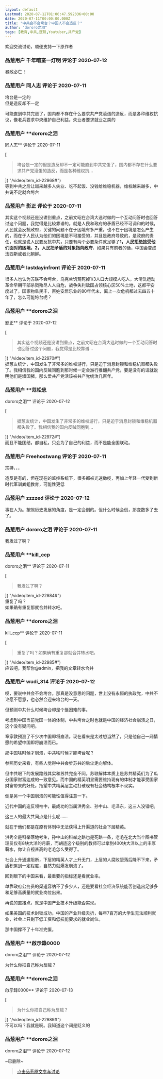 ```yaml
---
layout: default
Lastmod: 2020-07-12T01:06:47.592336+00:00
date: 2020-07-11T00:00:00.000Z
title: "中共会不会垮台？中国人不会造反？"
author: "dororo之泪"
tags: [教育,中共,逻辑,Youtuber,共产党]
---
```


欢迎交流讨论，顺便支持一下原作者

            
### 品葱用户 **千年暗室一灯明** 评论于 2020-07-12
        
暴政必亡！
        


            
### 品葱用户 **同人志** 评论于 2020-07-11
        
垮台是一定的  
但是造反却不一定  
  
  
可能直到中共完蛋了，国内都不存在什么要求共产党滚蛋的造反，而是各种维权抗议，像老兵要求中央维护自己利益，失业者要求就业之类的
        


            
### 品葱用户 **dororo之泪 
同人志** 评论于 2020-07-11
        
[

> 垮台是一定的但是造反却不一定可能直到中共完蛋了，国内都不存在什么要求共产党滚蛋的造反，而是各种维权抗...

]( "/video/item_id-22968#")  
等到中共之后让越来越多人失业、吃不起饭、没钱给维稳机器，维权越来越多，中共说不定就会垮台
        


            
### 品葱用户 **影正** 评论于 2020-07-11
        
其实这个视频还是没讲到重点，之前文昭在台湾大选时做的一个互动问答时也回答过这个问题，我觉得是比较靠谱的，就是人民和政府的矛盾已经不可调和的时候，人民就会反抗政府，关键的问题不在于困境有多严重，也不在于困境是怎么产生的，而在于人民认为他们的困境是不可接受的，并且是政府导致的，是政府的责任，也就是说人民要反抗中共，只要有两个必要条件就足够了**1，人民拒绝接受他们面对的困境，2，人民把矛盾的对象指向政府**，如果只有前者的话，中国会变成法西斯或者北朝鲜。
        


            
### 品葱用户 **lastdayinfront** 评论于 2020-07-11
        
很多人也认为苏联不会垮台，乌克兰饥荒死掉1/3人口大规模人吃人，大清洗运动革命早期干部杀戮殆尽人人自危，战争失利敌国占领核心区50%土地，这都平安度过了。国家物阜民丰，百姓安居乐业的80年代末，离上一次危机都过去四五十年了，怎么可能垮台呢？
        


            
### 品葱用户 **dororo之泪 
影正** 评论于 2020-07-12
        
[

> 其实这个视频还是没讲到重点，之前文昭在台湾大选时做的一个互动问答时也回答过这个问题，我觉得是比较靠谱...

]( "/video/item_id-22970#")  
据葱友统计，中国发生了非常多的维权游行，只是迫于消息封锁和维稳机器都失败了。我相信我的国内反贼同胞到那时候一定会游行推翻共产党，要是没有的话就说明他们是墙国猪，那么爱共产党活该被共产党统治几百年。
        


            
### 品葱用户 **范松忠 
dororo之泪** 评论于 2020-07-12
        
[

> 据葱友统计，中国发生了非常多的维权游行，只是迫于消息封锁和维稳机器都失败了。我相信我的国内反贼同胞到...

]( "/video/item_id-22972#")  
而且不能团结，都自私，只会为了自己的利益，而不是能全国联动。
        


            
### 品葱用户 **Freehostwang** 评论于 2020-07-11
        
宗持，，，  
  
造反是有的，但在现在的监控系统下，很多都被光速橄榄，再加上年轻一代受到新时代军训粪蛆教育，可能性更低
        


            
### 品葱用户 **zzzzed** 评论于 2020-07-12
        
事在人为。按照历史发展的角度，是一定会倒的。但什么时候会倒，那变数多了去了。
        


            
### 品葱用户 **dororo之泪** 评论于 2020-07-11
        
我发过了啊？
        


            
### 品葱用户 **kill_ccp 
dororo之泪** 评论于 2020-07-11
        
[

> 我发过了啊？

]( "/video/item_id-22984#")  
重复了吗？  
如果确有重复那就合并转水吧。
        


            
### 品葱用户 **dororo之泪 
kill_ccp** 评论于 2020-07-11
        
[

> 重复了吗？如果确有重复那就合并转水吧。

]( "/video/item_id-22985#")  
应该吧，我帮你@admin，把我的文章转水合并
        


            
### 品葱用户 **wudi_314** 评论于 2020-07-12
        
哎，要说中共会不会垮台，那真是没意思的问题，世上没有永恒的执政党，中共不论愿不愿意，也必然会迎来垮台的一天。  
  
但预测中共什么时候垮台却是个挺困难的事。  
  
考虑到中国当前党国一体的体制，中共垮台之时也就是中国的经济社会崩溃之日，这个没有疑问吧。  
  
章家敦预测了不少次中国即将崩溃，现在看来是太过想当然了，只是他自己一厢情愿的希望中国即将崩溃而已。  
  
那中国啥时候才崩溃，中共啥时候才能垮台呢？  
  
参照历史来看，有些人觉得中共会步苏共的后尘走向解体。  
  
但中共眼下的发展路线其实和苏共完全不同。苏联解体本质上是苏共精英们为了瓜分国家财富达成的一致意见。而中国的精英明显需要维持现有的体制才能享受国家财富带来的好处，指望中共精英层主动打破现有社会结构根本不现实。  
  
倒是另一个中国崩溃的可能性值得注意一下。  
  
近代中国的造反领袖中，最成功的当属洪秀全、孙中山、毛泽东，这三人没错吧。  
  
这三人的最大共同点是什么呢……  
  
就在于他们都是在原有体制中无法获得上升渠道的社会下层精英。  
  
洪秀全是科举落地考生，孙中山的科举之路也是死路一条，老毛在北大当个图书管理员仅有8块大洋的月薪，而胡适这个级别的教师可以拿到400块大洋以上的丰厚薪水，你让自视甚高的老毛怎么受得了。  
  
社会上升通道阻断，下层的精英人才上升无门，上层的人腐败堕落后降不下来，矛盾积累到一定程度，自然力就爆发崩溃了。  
  
回到眼下的中国来看，最重要的指标还是看就业率。  
  
单靠政府公务员的渠道容纳不了多少人，还是要看社会经济系统能否创造出足够多和足够高质量的就业岗位出来。  
  
再说的直接点，就是中国产业技术升级能否实现。  
  
如果美国的技术封锁成功，中国的产业升级夭折，每年7百万的大学生无法顺利就业，社会上只剩下低工资和低技能要求的就业岗位。  
  
那中国撑不了十年准完蛋。
        


            
### 品葱用户 **啟示錄0000 
dororo之泪** 评论于 2020-07-12
        
为什么你把自己称为反贼？
        


            
### 品葱用户 **dororo之泪 
啟示錄0000** 评论于 2020-07-13
        
[

> 为什么你把自己称为反贼？

]( "/video/item_id-22989#")  
不可以吗？我就是啊。我知道这个词是贬义的
        


            
### 品葱用户 **dororo之泪 
dororo之泪** 评论于 2020-07-12
        
~已删除~
        






> [点击品葱原文参与讨论](https://pincong.rocks/video/2536)

